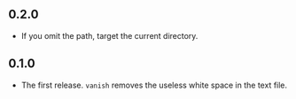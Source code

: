 ## 0.2.0

- If you omit the path, target the current directory.

## 0.1.0

- The first release. `vanish` removes the useless white space in the text file.
